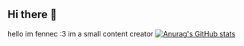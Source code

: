 ## Hi there 👋

hello im fennec :3 im a small content creator 
[![Anurag's GitHub stats](https://github-readme-stats.vercel.app/api?username=fennec0)](https://github.com/anuraghazra/github-readme-stats)
